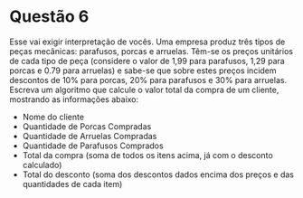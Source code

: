 # Questão 6

Esse vai exigir interpretação de vocês. Uma empresa produz três tipos de peças mecânicas: parafusos, porcas e arruelas.
Têm-se os preços unitários de cada tipo de peça (considere o valor de 1,99 para parafusos, 1,29 para porcas e
0.79 para arruelas) e sabe-se que sobre estes preços incidem descontos de 10% para
porcas, 20% para parafusos e 30% para arruelas. Escreva um algoritmo que calcule o valor total da
compra de um cliente, mostrando as informações abaixo:

- Nome do cliente
- Quantidade de Porcas Compradas
- Quantidade de Arruelas Compradas
- Quantidade de Parafusos Comprados
- Total da compra (soma de todos os itens acima, já com o desconto calculado)
- Total do desconto (soma dos descontos dados encima dos preços e das quantidades de cada item)
